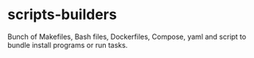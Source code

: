 # scripts-builders
Bunch of Makefiles, Bash files, Dockerfiles, Compose, yaml and script to bundle install programs or run tasks.
